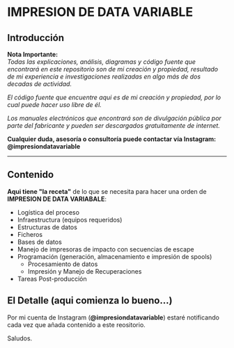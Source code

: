 # **IMPRESION DE DATA VARIABLE**

## Introducción

**Nota Importante:**  
_Todas las explicaciones, análisis, diagramas y código fuente que encontrará en este repositorio son de mi creación y  propiedad, resultado de mi experiencia e investigaciones realizadas en  algo más de dos decadas de actividad._

_El código fuente que encuentre aqui es de mi creación y propiedad, por lo cual puede hacer uso libre de él._

_Los manuales electrónicos que encontrará son de divulgación pública por parte del fabricante y pueden ser descargados  gratuitamente de internet._ 

**Cualquier duda, asesoría o consultoría puede contactar vía Instagram: @impresiondatavariable**

------------
## Contenido

**Aqui tiene "la receta"** de lo que se necesita para hacer una orden de **IMPRESION DE DATA VARIABALE**:

- Logística del proceso
- Infraestructura (equipos requeridos)
- Estructuras de datos
- Ficheros
- Bases de datos
- Manejo de impresoras de impacto con secuencias de escape
- Programación (generación, almacenamiento e impresión de spools)
	- Procesamiento de datos
	- Impresión y Manejo de Recuperaciones
- Tareas Post-producción

## El Detalle (aqui comienza lo bueno...)

Por mi cuenta de Instagram (**@impresiondatavariable**) estaré notificando cada vez que añada contenido a este reositorio.

Saludos.
